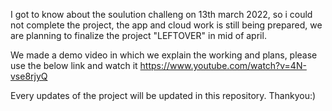 I got to know about the soulution challeng on 13th march 2022,
so i could not complete the project,
the app and cloud work is still being prepared,
we are planning to finalize the project "LEFTOVER" in mid of april.

We made a demo video in which we explain the working and plans, please use the below link and watch it
https://www.youtube.com/watch?v=4N-vse8rjyQ

Every updates of the project will be updated in this repository.
Thankyou:)
